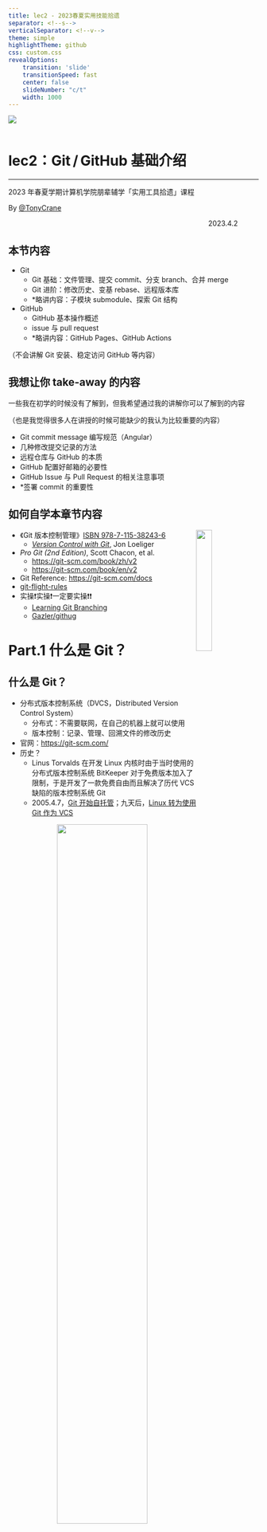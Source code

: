 ```yaml
---
title: lec2 - 2023春夏实用技能拾遗
separator: <!--s-->
verticalSeparator: <!--v-->
theme: simple
highlightTheme: github
css: custom.css
revealOptions:
    transition: 'slide'
    transitionSpeed: fast
    center: false
    slideNumber: "c/t"
    width: 1000
---
```


<div class="middle center">
<div style="width: 100%">

<img src="logo.png" style="margin-bottom: 1em">

# lec2：Git&hairsp;&hairsp;/&hairsp;&hairsp;GitHub 基础介绍

<hr/>

2023 年春夏学期计算机学院朋辈辅学「实用工具拾遗」课程

By [@TonyCrane](https://github.com/TonyCrane)

<div style="text-align: right; margin-top: 1em;">
<p>2023.4.2&emsp;&emsp;&emsp;</p>
</div>

</div>
</div>

<!--v-->

## 本节内容

- Git
    - Git 基础：文件管理、提交 commit、分支 branch、合并 merge
    - Git 进阶：修改历史、变基 rebase、远程版本库
    - *略讲内容：子模块 submodule、探索 Git 结构
- GitHub
    - GitHub 基本操作概述
    - issue 与 pull request
    - *略讲内容：GitHub Pages、GitHub Actions

（不会讲解 Git 安装、稳定访问 GitHub 等内容）

<!--v-->

## 我想让你 take-away 的内容

一些我在初学的时候没有了解到，但我希望通过我的讲解你可以了解到的内容

（也是我觉得很多人在讲授的时候可能缺少的我认为比较重要的内容）

- Git commit message 编写规范（Angular）
- 几种修改提交记录的方法
- 远程仓库与 GitHub 的本质
- GitHub 配置好邮箱的必要性
- GitHub Issue 与 Pull Request 的相关注意事项
- *签署 commit 的重要性


<!--v-->

## 如何自学本章节内容

<img style="float: right" width="25%" src="lec2/gitbook.jpg"/>

- 《Git 版本控制管理》[ISBN 978-7-115-38243-6](http://oreilly.com.cn/index.php?func=book&isbn=978-7-115-38243-6)
    - [*Version Control with Git*](https://www.oreilly.com/library/view/version-control-with/9780596158187/), Jon Loeliger
- *Pro Git (2nd Edition)*, Scott Chacon, et al.
    - https://git-scm.com/book/zh/v2
    - https://git-scm.com/book/en/v2
- Git Reference: https://git-scm.com/docs
- [git-flight-rules](https://github.com/k88hudson/git-flight-rules/blob/master/README_zh-CN.md)
- 实操❗️实操❗️一定要实操❗️❗️
    - [Learning Git Branching](https://learngitbranching.js.org/?locale=zh_CN)
    - [Gazler/githug](https://github.com/Gazler/githug)

<!--s-->

<div class="middle center">
<div style="width: 100%">

# Part.1 什么是 Git？

</div>
</div>

<!--v-->

## 什么是 Git？

- 分布式版本控制系统（DVCS，Distributed Version Control System）
    - 分布式：不需要联网，在自己的机器上就可以使用
    - 版本控制：记录、管理、回溯文件的修改历史
- 官网：https://git-scm.com/
- 历史？
    - Linus Torvalds 在开发 Linux 内核时由于当时使用的分布式版本控制系统 BitKeeper 对于免费版本加入了限制，于是开发了一款免费自由而且解决了历代 VCS 缺陷的版本控制系统 Git
    - 2005.4.7，[Git 开始自托管](https://github.com/git/git/commit/e83c51633)；九天后，[Linux 转为使用 Git 作为 VCS](https://github.com/torvalds/linux/commit/1da177e4c)

<div style="text-align: center;">
<img src="lec2/git-history.png" width="60%" style="margin: 0 auto;">
</div>

<!--v-->

## Git 模型

<div style="text-align: center;">
<img src="lec2/model.png" width="100%" style="margin: 0 auto;">
</div>

<p style="font-size: 0.5em; opacity: 0.7;">
本 slides 中所有图片均使用 excalidraw 原创绘制，转载请注明来源
</p>

<!--v-->

## Git 基础配置

- 创建一个本地 git 版本库
    - 通过 git init 指令
        - git init：让当前文件夹变成 git 仓库（创建 .git 文件夹）
        - git init *folder*：创建一个新的文件夹并初始化为 git 仓库
- git 账号配置
    - Why？多人合作区分用户/让 GitHub 能够识别出你
    - 全局配置：
        - git config --global user.name "*name*"
        - git config --global user.email "*email*"
    - 针对某一版本库专门设置：
        - 同前，不加 --global

<!--s-->

<div class="middle center">
<div style="width: 100%">

# Part.2 Git 基础用法

</div>
</div>

<!--v-->

## 文件暂存

<img style="float: right; margin-right: 20px" width="40%" src="lec2/model-add.png"/>

- 暂存区：已经修改、等待后续提交的文件
- 将文件加入暂存区：
    - git add *file/folder*
    - 只会添加修改过的文件
- 删除文件的几种情况：
    - 只在本地删除版本库中不存在的文件：rm
    - 同时删除本地和版本库中的文件：git rm / 先 rm 再 add
    - 将一个已暂存的新文件取消暂存：git rm --cached
- 重命名文件：git mv（等价于 mv + git rm + git add）
- 查看当前工作区和暂存区状态：git status
    - 文件三个类别：未跟踪（Untracked）、已追踪（Tracked）、被忽略（Ignored）

<!--v-->

## 关于 .gitignore

- 存放在版本库根目录下的名为 .gitignore 的文件，规定忽略哪些文件
- 语法
    - \# 开头的行为注释
    - \* 通配多个字符，\*\* 通配中间目录（有或无）
        - \*.c 匹配所有 C 文件，a/\*\*/b 匹配 a/b、a/x/b、a/x/y/b 等
    - / 开头只匹配根目录，否则匹配所有目录
    - ! 取消忽略
    - ...
    - [Git - gitignore Documentation](https://git-scm.com/docs/gitignore)
- git check-ignore -v *file*：查看某个文件是否被忽略，以及匹配的规则
- 常用语言的 .gitignore 模板：[github/gitignore](https://github.com/github/gitignore)

<!--v-->

## 提交更改

<img style="float: right; margin-right: 20px" width="40%" src="lec2/model-commit.png"/>

- 将暂存内容提交到本地仓库，生成一个新版本
    - git commit：默认编辑器编辑提交信息
    - git commit -m "*message*"
    - -a (--all) 自动暂存所有更改的文件
- 查看提交历史：git log
    - --oneline：每一个提交一行
    - --graph：显示分支结构
    - --stat：显示文件删改信息
    - -p：显示详细的修改内容
- 每个提交都有一个唯一的 sha-1 标识符（40 位十六进制数）
    - git show *id*：显示提交详细信息（*id* 在不重复前提下可以只写前几位）
- 检出之前的某一版本：git checkout *id*

<!--v-->

## 关于 commit message

- 意义是什么：记录更改的原因/内容，方便定位/回溯（特别是合作项目）
- Angular 规范（来源：[angular/angular:CONTRIBUTING.md](https://github.com/angular/angular/blob/main/CONTRIBUTING.md#-commit-message-format)）
    ```text
    <type>([scope]): <summary>

    [body]

    [footer]
    ```
    - type：更改类型（fix/feat/docs/refactor/perf/test/ci/...）
        - 重大更改可以写 BREAKING CHANGE 或 DEPRECATED（全大写）
    - scope：影响范围（可选，比如具体影响的模块等）
    - summary：更改的简要描述，英文一般现在时，首字母小写句末无句号
    - body：详细描述，可选
    - footer：解决 issue 了可以写 Fixes #*id* 或 Closes #*id*

<!--v-->

## detached HEAD 问题

- 什么是 HEAD：当前工作区在提交历史中的指针
- 什么是 detached HEAD：HEAD 指向某个历史提交，而不是某个“分支”
- 什么情形会出现 detached HEAD
    - git checkout *id*，此后的修改不会出现在任何分支
    - 切换回 master 后会出现一条不属于任何分支的提交（相当于修改会丢失）

<div style="text-align: center; margin-top: 10px;">
<img src="lec2/git-detached.png" width="60%" style="margin: 0 auto;">
</div>

- 如何解决：在 F 的位置上 git checkout -b *branch* 创建并检出新分支

<!--v-->

## 分支

<img style="float: right; margin-right: 20px" width="40%" src="lec2/model-branch.png"/>

- 创建分支
    - git branch *name*：基于当前 HEAD
    - git branch *name* *id*：基于 *id* 提交
- 查看分支
    - git branch（带 -a 显示远程分支）
    - git show-branch 更详细
- 切换分支
    - git checkout *name*
    - git checkout -b *name*：创建并切换
- 内容比较
    - git diff *branch1* *branch2*：比较两个分支
    - git diff *branch*：比较工作区和分支
    - git diff：比较工作区和暂存区

<!--v-->

## 分支（续）

如何更方便地定位提交

- 什么是分支名：和 HEAD 一样，也是一个指针（实际上叫引用 ref）
- 可以基于 ref 使用 ~ 或 ^ 定位父提交
    - ~ 表示第一个父提交，~2 表示第一个父提交的第一个父提交
    - ^ 表示第一个父提交，^2 表示第二个父提交
- 一个提交可能会有多个父提交（merge commit）

<div style="text-align: center;">
<img src="lec2/git-relativeref.png" width="60%" style="margin: 0 auto;">
</div>

<!--v-->

## 合并

- 将多个分支的更改都合并到当前分支：git merge *branch1* *branch2*...

几种 merge 的情况

- 当前分支只比被合并分支多提交：already up-to-date
- 被合并分支只比当前分支多提交：fast-forward（将 HEAD 指向被合并分支）
- 都有新的提交：产生一个 merge commit
    - 有冲突需要手动解决冲突（add 后再次 commit 生成 merge commit）

<div style="text-align: center;">
<img src="lec2/git-merge1.png" width="68%" style="margin: 0 auto;">
</div>

<!--v-->

## 合并（续）

实际上 merge 操作一般都在 GitHub 上通过 PR 完成，两种特殊的 merge 方法：

- squash merge：将目的分支多出的所有提交压缩为一个新提交并入当前分支
- rebase：变基
    - 命令行直接 rebase 会将当前分支接到目标分支后
        - 这种情况会导致提交历史更改，同步会有冲突，合作时不推荐
    - 通过 GitHub PR rebase merge 会将目标分支接到当前分支后

<div style="text-align: center; margin-top: 15px;">
<img src="lec2/git-merge2.png" width="100%" style="margin: 0 auto;">
</div>

<!--s-->

<div class="middle center">
<div style="width: 100%">

# Part.3 Git 进阶用法

</div>
</div>

<!--v-->

## 修改提交历史

- git 的提交历史也并不是完全不可修改的，有几种方式可以进行强制修改
- ❗️如果项目已经公开，且有其他人协作，那就不应该修改任何提交历史

几种修改的方式

1. 不算是修改的修改：git revert *id*
    - 生成一个新的提交，将目标提交的更改撤销
    - 历史的所有提交都不会改变
2. 修改最新提交的提交信息：git commit --amend
    - 会弹出编辑器编辑提交信息（或直接用 -m "*message*" 指定）
    - 只会修改最新提交的提交信息
    - 本质上修改了提交历史记录，不建议在协作时使用

<!--v-->

## 修改提交历史（续）

3. 回到之前某一提交的状态：git reset *id*
    - 几种模式：
        - --soft：只修改 HEAD 指针，不修改暂存区和工作区
        - --mixed：修改 HEAD 指针和暂存区，不修改工作区（默认）
        - --hard：修改 HEAD 指针、暂存区和工作区（完全回退）
4. rebase：后面详细来说

<div style="text-align: center; margin-top: 15px;">
<img src="lec2/git-changelog.png" width="80%" style="margin: 0 auto;">
</div>

<!--v-->

## 修改提交历史 - rebase 变基

TODO

- git rebase -i
    - pick edit squash drop

<!--v-->

## 远程版本库

TODO

- 远程版本库概念/模型
- 裸版本库/权威版本库
- git remote 设置
- git push
- git fetch / git pull
- non-fast-forward
- -> GitHub

<!--v-->

## *submodule 子模块

TODO

- git submodule add
- git submodule update
- git submodule status

<!--v-->

## *探索 Git 结构

TODO

- .git/objects
- git cat-file -p / -t
- .git/ref
- 分支的本质

<!--s-->

<div class="middle center">
<div style="width: 100%">

# Part.4 GitHub 基本操作与项目协作

</div>
</div>

<!--v-->

## GitHub 基本操作

- 首先，推荐一个浏览器插件：[Refined GitHub](https://github.com/refined-github/refined-github)
- 创建账号、基本的设置不再赘述
- 一个非常重要的设置：
    - Settings > Access > Emails，一定要设置为 git 配置的邮箱
    - 为什么？想一想 GitHub 作为一个远程版本库的托管平台，它如何将版本库中每个提交的提交者关联到 GitHub 用户？

<div style="text-align: center;">
<img src="lec2/github-email.png" width="55%" style="margin: 0 auto;">
</div>

<!--v-->

## GitHub 基本操作（续）

<img style="float: right; margin-right: 20px" width="18%" src="lec2/github-new.png"/>

- 创建（如右图）
    - new repository 新存储库（import 从链接导入）
    - new codespace 新代码空间（新功能）
    - new gist 代码片段（类似剪贴板）
    - organization 组织、project 项目计划面板
- 关于 repo

<div style="text-align: center; margin-top: -10px;">
<img src="lec2/github-repo.png" width="70%">
</div>

<!--v-->

## GitHub 项目协作

- issue
    - 几种内容：反馈 bug、提出新功能、寻求帮助等
    - 可以、而且建议使用 markdown 语法（特别是涉及到代码块的时候）
    - 一些原则：
        - 项目有明确规范/模板的时候请按照要求来写
        - 在提 issue 前先搜索有没有已有的类似 issue
        - 反馈 bug 时提供足够的信息，包括代码、错误、环境等
    - 如果自己开的 issue 已经解决或者不存在，请自行关闭
- discussion
    - GitHub 新推出的板块，目前少部分项目会启用
    - 类似帖子/社区，要比 issue 更随意很多，话题范围也更广
    - 但也同样，请遵守规范，提问请提供足够信息

<!--v-->

## GitHub 项目协作（续）

<div style="text-align: center;">
<img src="lec2/workflow.png" width="50%" style="margin: 0 auto;">
</div>

- pull request（PR）
    - 对于他人的 repo，你是没有办法直接 push 的，向其中添加代码更改都是通过 pull request 进行的
    - 在提 pull request 的前**一定**要阅读贡献守则
    - 提 PR 要按照要求写好标题和描述，修改的内容不要附带无用内容
        - 如果解决了某 issue 的 bug 的话，描述中最好加上 fix/close #*issue_number* 这样的内容，会自动链接并在 PR merge 之后自动关闭 issue
    - 一个 PR 中不要包含多个不相关的修改，如果有多个修改，应该分别提 PR
    - 有些项目会自动进行 CI，如果 CI 未通过，请检查错误信息并修改

<!--v-->

## GitHub 项目协作（续）

- pull request（续）
    - 对于自己有权限修改的项目，也建议使用 PR 进行修改，这样更清晰
        - 这时不必通过 fork 的方式，直接新建分支并修改即可
    - review
        - 即有权限的人对 PR 进行审查，提出意见
        - review 可以针对某一行/几行代码进行
        - 收到 change request 后，请按要求进行修改
        - 一般的项目在 review 通过后才会 merge
    - merge
        - 几种方式：merge commit、squash merge、rebase merge
        - 要求线性 log 的项目要使用 squash（一个 PR 就是一个 commit）
        - 可能会出现冲突，需要手动解决（通过 GitHub 或者根据指导在本地命令行进行）

<!--v-->

## GitHub 项目协作（续）

关于向已有 pull request 添加修改的几种常见情况

- 向自己开启的 PR 中继续添加修改
    - 直接在源分支中继续修改即可同步到 PR 中
    - 所以在开 PR 之后、merge 之前请不要随意删除源分支，也不要继续向其中添加无关修改
- 向他人开启的 PR 中添加修改
    - 你有目标分支的写（write）权限
        - 可以直接在 GitHub 中进行编辑，这时修改也会同步到 PR 中
        - 也可以本地修改后 push 到源分支
            - 推荐使用 GitHub CLI：gh pr checkout *pr_number*
            - 直接 push 会有错误，但 git 会提示正确方式：git push *source_branch_url* HEAD:master
    - 没有写权限：建议只提出修改建议，或再向源分支发起 PR

<!--s-->

<div class="middle center">
<div style="width: 100%">

# Part.5 GitHub 进阶用法

</div>
</div>

<!--v-->

## *GitHub Pages

- GitHub 会为每个用户/组织分配一个二级域名 *username*.github.io
- 可以创建一个名为 *username*.github.io 的 repo，会作为主页，通过 *username*.github.io 即可访问 repo 内存放的静态网页
- 对于其他 repo，也可以开启 Pages 功能，通过 *username*.github.io/*repo_name* 访问，静态页面来源也需要指定

<div style="text-align: center;">
<img src="lec2/github-pages.png" width="50%" style="margin: 0 auto;">
</div>

<!--v-->

## *GitHub Actions

- GitHub 提供的 CI/CD 服务
    - CI（Continuous Integration）：持续集成
    - CD（Continuous Delivery）：持续交付
- 即配置一些自动化任务，在特定事件发生时自动执行
    - 比如说每次 push 后自动测试，release 时自动构建部署
- 如何说明怎么执行任务
    - 通过配置文件，文件名为 .github/workflows/*workflow_name*.yml
    - 如何写这个配置文件：
        - 在 GitHub 上编写会有提示
        - GitHub 文档：https://docs.github.com/en/actions
        - [GitHub Action 精华指南](https://zhuanlan.zhihu.com/p/164744104)、[GitHub Actions 入门教程 - 阮一峰](https://www.ruanyifeng.com/blog/2019/09/getting-started-with-github-actions.html)
        - ❗️建议自己建一个 repo，编写一些 workflow，在尝试中学习

<!--v-->

## *签署 commit

- 为什么建议签署 commit
    - ["delete linux because it sucks"](https://github.com/torvalds/linux/tree/8bcab0346d4fcf21b97046eb44db8cf37ddd6da0)
    - 回忆一下 GitHub 是如何关联 committer 和 GitHub 账号的
    - 只要有了你提交使用的 email，别人就可以伪造你进行 commit
- 如何通过 GPG 签署 commit：[GitHub 文档](https://docs.github.com/en/authentication/managing-commit-signature-verification/signing-commits)
    - [GitHub 中提交 commit 时使用 GPG 进行签名](https://www.ffis.me/archives/1791.html)
- 带有签名的 commit 在验证后会显示为 Verified，如果开启了 vigilant mode，则没有通过验证的 commit 会标记为 Unverified

<div style="text-align: center;">
<img src="lec2/github-sign.png" width="60%" style="margin: 0 auto;">
</div>

<!--s-->

<div class="middle center">
<div style="width: 100%">

# Part.6 Git 相关工具/资源

</div>
</div>

<!--v-->

## Git 相关工具/资源

Git 相关工具

- gitui
- lazygit
- gitoxide

Git 学习资源

- 《Git 版本控制管理》[ISBN 978-7-115-38243-6](http://oreilly.com.cn/index.php?func=book&isbn=978-7-115-38243-6)
    - [*Version Control with Git*](https://www.oreilly.com/library/view/version-control-with/9780596158187/), Jon Loeliger, et al.
- *Pro Git (2nd Edition)*, Scott Chacon, et al.
    - https://git-scm.com/book/zh/v2
- [git-flight-rules](https://github.com/k88hudson/git-flight-rules/blob/master/README_zh-CN.md)
- [Learning Git Branching](https://learngitbranching.js.org/?locale=zh_CN)
- [Gazler/githug](https://github.com/Gazler/githug)

<!--s-->

<div class="middle center">
<div style="width: 100%">

# 谢谢大家

<hr/>

**Questions?**

</div>
</div>